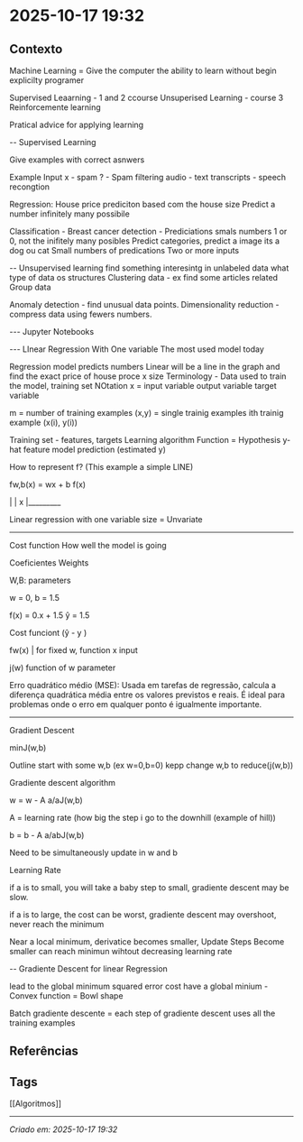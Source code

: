 # 2025-10-17 19:32

## Contexto

Machine Learning = Give the computer the ability to learn without begin explicilty programer

Supervised Leaarning - 1 and 2 ccourse
Unsuperised Learning - course 3
Reinforcemente learning 

Pratical advice for applying learning


-- Supervised Learning

Give examples with correct asnwers

Example
Input x - spam ? - Spam filtering
audio - text transcripts - speech recongtion

Regression: House price prediciton based com the house size
Predict a number infinitely many possibile

Classification - Breast cancer detection - Prediciations smals numbers 1 or 0, not the inifitely many posibles
Predict categories, predict a image its a dog ou cat
Small numbers of predications
Two or more inputs

-- Unsupervised learning
find something interesintg in unlabeled data
what type of data os structures
Clustering data - ex find some articles related
Group data

Anomaly detection - find unusual data points.
Dimensionality reduction - compress data using fewers numbers.

--- Jupyter Notebooks


--- LInear Regression With One variable
The most used model today

Regression model predicts numbers
Linear will be a line in the graph and find the exact price of house proce x size
Terminology - 
Data used to train the model, training set
NOtation x = input variable
output variable
target variable

m = number of training examples
(x,y) = single trainig examples
ith trainig example
(x(i), y(i))

Training set - features, targets
Learning algorithm
Function = Hypothesis y-hat
feature model prediction (estimated y)

How to represent f? (This example a simple LINE)

fw,b(x) = wx + b
f(x)

|
| x
|_________

Linear regression with one variable size = Unvariate


------

Cost function
How well the model is going

Coeficientes
Weights

W,B: parameters

w = 0, b = 1.5

f(x) = 0.x + 1.5
ŷ = 1.5


Cost funciont 
(ŷ - y )

fw(x) | 
for fixed w, function x input

j(w)
function of w parameter


Erro quadrático médio (MSE): Usada em tarefas de regressão, calcula a diferença quadrática média entre os valores previstos e reais. É ideal para problemas onde o erro em qualquer ponto é igualmente importante.


-------------
Gradient Descent

minJ(w,b)

Outline start with some w,b (ex w=0,b=0)
kepp change w,b to reduce(j(w,b))

Gradiente descent algorithm

w = w - A a/aJ(w,b)

A = learning rate (how big the step i go to the downhill (example of hill))

b = b - A a/abJ(w,b)

Need to be simultaneously update in w and b

Learning Rate

if a is to small, you will take a baby step to small, gradiente descent may be slow.

if a is to large, the cost can be worst, gradiente descent may overshoot, never reach the minimum

Near a local minimum, derivatice becomes smaller, Update Steps Become smaller can reach minimun wihtout decreasing learning rate

-- Gradiente Descent for linear Regression


lead to the global minimum
squared error cost have a global minium - Convex function = Bowl shape


Batch gradiente descente = each step of gradiente descent uses all the training examples




## Referências

## Tags

[[Algoritmos]]

---
*Criado em: 2025-10-17 19:32*